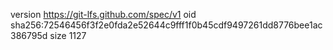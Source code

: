 version https://git-lfs.github.com/spec/v1
oid sha256:72546456f3f2e0fda2e52644c9fff1f0b45cdf9497261dd8776bee1ac386795d
size 1127
